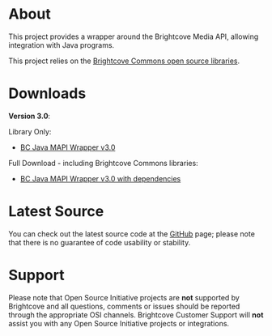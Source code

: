 About
=====

This project provides a wrapper around the Brightcove Media API, allowing integration with Java programs.

This project relies on the [Brightcove Commons open source libraries](https://github.com/BrightcoveOS/Java-Commons).

Downloads
=========

**Version 3.0**:

Library Only:

- [BC Java MAPI Wrapper v3.0](https://github.com/downloads/BrightcoveOS/Java-MAPI-Wrapper/bc-java-mapi-wrapper-3.0.jar)

Full Download - including Brightcove Commons libraries:

- [BC Java MAPI Wrapper v3.0 with dependencies](https://github.com/downloads/BrightcoveOS/Java-MAPI-Wrapper/bc-java-mapi-wrapper-3.0-with-dep.zip)

Latest Source
=============

You can check out the latest source code at the
[GitHub](http://github.com/brightcoveos/Java-MAPI-Wrapper) page; please
note that there is no guarantee of code usability or stability.

Support
=======

Please note that Open Source Initiative projects are **not** supported by
Brightcove and all questions, comments or issues should be reported through
the appropriate OSI channels. Brightcove Customer Support will **not**
assist you with any Open Source Initiative projects or integrations.